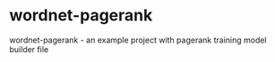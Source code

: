 wordnet-pagerank
================

wordnet-pagerank - an example project with pagerank training model builder file

